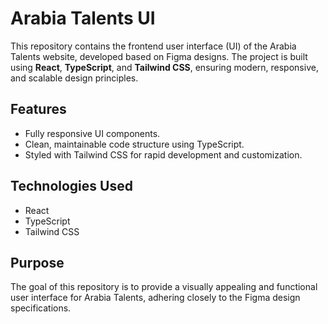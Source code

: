 # Arabia Talents UI

This repository contains the frontend user interface (UI) of the Arabia Talents website, developed based on Figma designs. The project is built using **React**, **TypeScript**, and **Tailwind CSS**, ensuring modern, responsive, and scalable design principles.

## Features

- Fully responsive UI components.
- Clean, maintainable code structure using TypeScript.
- Styled with Tailwind CSS for rapid development and customization.

## Technologies Used

- React
- TypeScript
- Tailwind CSS

## Purpose

The goal of this repository is to provide a visually appealing and functional user interface for Arabia Talents, adhering closely to the Figma design specifications.
